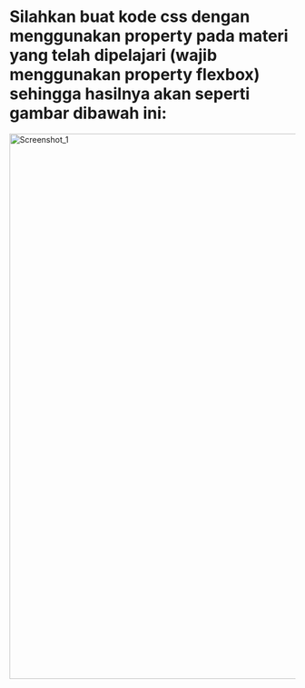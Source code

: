 # Silahkan buat kode css dengan menggunakan property pada materi yang telah dipelajari (wajib menggunakan property flexbox) sehingga hasilnya akan seperti gambar dibawah ini:

<img width="960" alt="Screenshot_1" src="https://lh3.googleusercontent.com/n2azzl4D9PkzAaPUWT7_q8TeiiDjqFIw7yCr6cP3CsszB-rh4h_1rW00rbdAUa9itMt4BRgMgGUv971jOMlj-J4-AkHlJGkcQzw3uZzXX691WuTodUXElRcCqARjNsjGewXfcKoEnXnzaZHBgCbr5XDeXMsV6O8n2nKKH4XpDO5zIfjx-sgYGg"></img>
